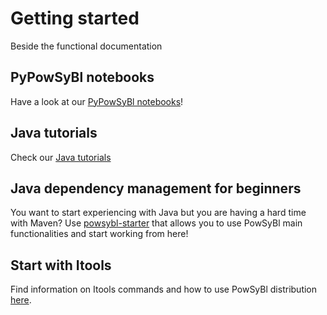 # Getting started 

Beside the functional documentation

## PyPowSyBl notebooks
Have a look at our [PyPowSyBl notebooks](https://github.com/powsybl/pypowsybl-notebooks)!

## Java tutorials
Check our [Java tutorials](https://github.com/powsybl/powsybl-tutorials)

## Java dependency management for beginners
You want to start experiencing with Java but you are having a hard time with Maven? Use [powsybl-starter](https://github.com/powsybl/powsybl-starter) that allows you to use PowSyBl main functionalities and start working from here!

## Start with Itools
Find information on Itools commands and how to use PowSyBl distribution [here](itools.md).

